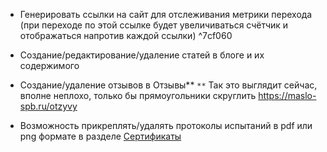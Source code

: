  - Генерировать ссылки на сайт для отслеживания метрики перехода (при переходе по этой ссылке будет увеличиваться счётчик и отображаться напротив каждой ссылки)
 ^7cf060  
 
- Создание/редактирование/удаление статей в блоге и их содержимого

- Создание/удаление отзывов в Отзывы**
 `**` Так это выглядит сейчас, вполне неплохо, только бы прямоугольники скруглить https://maslo-spb.ru/otzyvy

- Возможность прикреплять/удалять протоколы испытаний в pdf или png формате в разделе [Сертификаты](https://maslo-spb.ru/sertifikaty)
